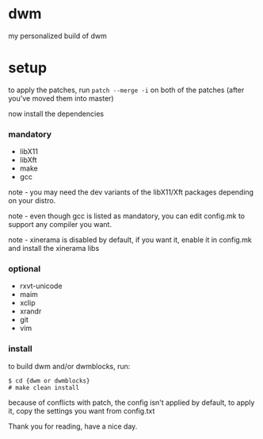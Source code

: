 # dwm
my personalized build of dwm

# setup
to apply the patches, run `patch --merge -i` on both of the patches (after you've moved them into master)

now install the dependencies

### mandatory
* libX11
* libXft
* make
* gcc

note - you may need the dev variants of the libX11/Xft packages depending on your distro.

note - even though gcc is listed as mandatory, you can edit config.mk to support any compiler you want.

note - xinerama is disabled by default, if you want it, enable it in config.mk and install the xinerama libs
### optional
* rxvt-unicode
* maim
* xclip
* xrandr
* git
* vim

### install
to build dwm and/or dwmblocks, run:

```
$ cd {dwm or dwmblocks}
# make clean install
```

because of conflicts with patch, the config isn't applied by default, to apply it, copy the settings you want from config.txt

Thank you for reading, have a nice day.
